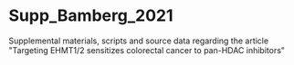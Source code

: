 # Supp_Bamberg_2021
Supplemental materials, scripts and source data regarding the article "Targeting EHMT1/2 sensitizes colorectal cancer to pan-HDAC inhibitors"
